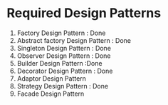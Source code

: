# Required Design Patterns

1. Factory Design Pattern : Done
2. Abstract factory Design Pattern : Done
3. Singleton Design Pattern : Done
4. Observer Design Pattern : Done
5. Builder Design Pattern :Done
6. Decorator Design Pattern : Done
7. Adaptor Design Pattern
8. Strategy Design Pattern : Done
9. Facade Design Pattern